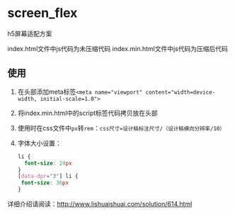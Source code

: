 # screen_flex
h5屏幕适配方案

index.html文件中js代码为未压缩代码
index.min.html文件中js代码为压缩后代码

## 使用

1. 在头部添加meta标签`<meta name="viewport" content="width=device-width, initial-scale=1.0">`
   
2. 将index.min.html中的script标签代码拷贝放在头部

3. 使用时在css文件中`px`转`rem`：`css尺寸=设计稿标注尺寸/（设计稿横向分辨率/10）`

4. 字体大小设置：
   
   ```css
   li { 
     font-size: 24px
   }
   [data-dpr="3"] li {
    font-size: 36px
   }
   ```

详细介绍请阅读：http://www.lishuaishuai.com/solution/614.html
